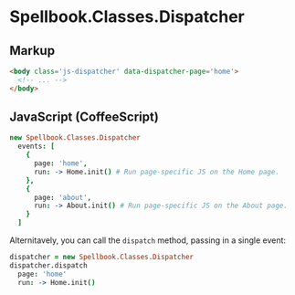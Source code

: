 Spellbook.Classes.Dispatcher
============================

Markup
------

```html
<body class='js-dispatcher' data-dispatcher-page='home'>
  <!-- ... -->
</body>
```

JavaScript (CoffeeScript)
-------------------------

```coffeescript
new Spellbook.Classes.Dispatcher
  events: [
    {
      page: 'home',
      run: -> Home.init() # Run page-specific JS on the Home page.
    },
    {
      page: 'about',
      run: -> About.init() # Run page-specific JS on the About page.
    }
  ]
```

Alternitavely, you can call the `dispatch` method, passing in a single event:

```coffeescript
dispatcher = new Spellbook.Classes.Dispatcher
dispatcher.dispatch
  page: 'home'
  run: -> Home.init()
```
